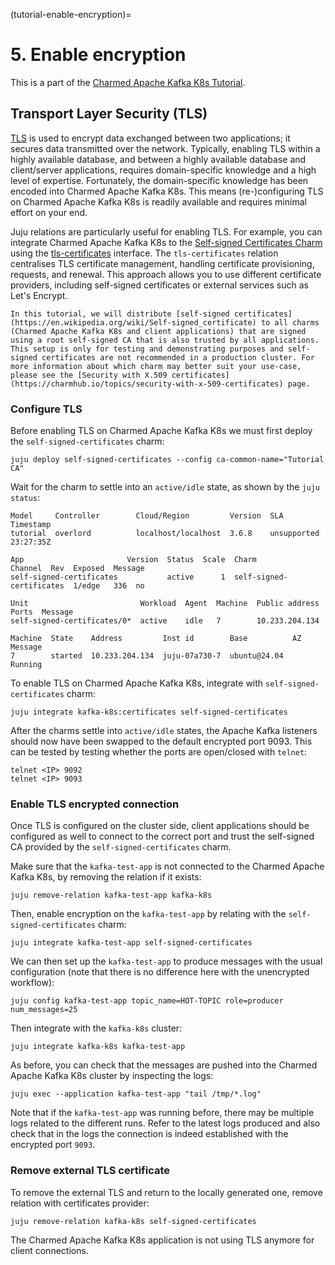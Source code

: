 (tutorial-enable-encryption)=
# 5. Enable encryption

This is a part of the [Charmed Apache Kafka K8s Tutorial](index.md).

## Transport Layer Security (TLS)

[TLS](https://en.wikipedia.org/wiki/Transport_Layer_Security) is used to encrypt data exchanged between two applications; it secures data transmitted over the network. Typically, enabling TLS within a highly available database, and between a highly available database and client/server applications, requires domain-specific knowledge and a high level of expertise. Fortunately, the domain-specific knowledge has been encoded into Charmed Apache Kafka K8s. This means (re-)configuring TLS on Charmed Apache Kafka K8s is readily available and requires minimal effort on your end.

Juju relations are particularly useful for enabling TLS.
For example, you can integrate Charmed Apache Kafka K8s to the
[Self-signed Certificates Charm](https://charmhub.io/self-signed-certificates)
using the [tls-certificates](https://charmhub.io/integrations/tls-certificates) interface. 
The `tls-certificates` relation centralises TLS certificate management, handling certificate provisioning, requests, and renewal. This approach allows you to use different certificate providers, including self-signed certificates or external services such as Let's Encrypt.

```{note}
In this tutorial, we will distribute [self-signed certificates](https://en.wikipedia.org/wiki/Self-signed_certificate) to all charms (Charmed Apache Kafka K8s and client applications) that are signed using a root self-signed CA that is also trusted by all applications. 
This setup is only for testing and demonstrating purposes and self-signed certificates are not recommended in a production cluster. For more information about which charm may better suit your use-case, please see the [Security with X.509 certificates](https://charmhub.io/topics/security-with-x-509-certificates) page.
```

### Configure TLS

Before enabling TLS on Charmed Apache Kafka K8s we must first deploy the `self-signed-certificates` charm:

```shell
juju deploy self-signed-certificates --config ca-common-name="Tutorial CA"
```

Wait for the charm to settle into an `active/idle` state, as shown by the `juju status`:

```shell
Model     Controller        Cloud/Region         Version  SLA          Timestamp
tutorial  overlord          localhost/localhost  3.6.8    unsupported  23:27:35Z

App                       Version  Status  Scale  Charm                     Channel  Rev  Exposed  Message
self-signed-certificates           active      1  self-signed-certificates  1/edge   336  no       

Unit                         Workload  Agent  Machine  Public address  Ports  Message
self-signed-certificates/0*  active    idle   7        10.233.204.134         

Machine  State    Address         Inst id        Base          AZ  Message
7        started  10.233.204.134  juju-07a730-7  ubuntu@24.04      Running
```

To enable TLS on Charmed Apache Kafka K8s, integrate with `self-signed-certificates` charm:

```shell
juju integrate kafka-k8s:certificates self-signed-certificates
```

After the charms settle into `active/idle` states, the Apache Kafka listeners should now have been swapped to the 
default encrypted port 9093. This can be tested by testing whether the ports are open/closed with `telnet`:

```shell
telnet <IP> 9092 
telnet <IP> 9093
```

### Enable TLS encrypted connection

Once TLS is configured on the cluster side, client applications should be configured as well to connect to
the correct port and trust the self-signed CA provided by the `self-signed-certificates` charm. 

Make sure that the `kafka-test-app` is not connected to the Charmed Apache Kafka K8s, by removing the relation if it exists:

```shell
juju remove-relation kafka-test-app kafka-k8s
```

Then, enable encryption on the `kafka-test-app` by relating with the `self-signed-certificates` charm:

```shell
juju integrate kafka-test-app self-signed-certificates
```

We can then set up the `kafka-test-app` to produce messages with the usual configuration (note that there is no difference 
here with the unencrypted workflow):

```shell
juju config kafka-test-app topic_name=HOT-TOPIC role=producer num_messages=25
```

Then integrate with the `kafka-k8s` cluster:

```shell
juju integrate kafka-k8s kafka-test-app
```

As before, you can check that the messages are pushed into the Charmed Apache Kafka K8s cluster by inspecting the logs:

```shell
juju exec --application kafka-test-app "tail /tmp/*.log"
```

Note that if the `kafka-test-app` was running before, there may be multiple logs related to the different
runs. Refer to the latest logs produced and also check that in the logs the connection is indeed established
with the encrypted port `9093`.

### Remove external TLS certificate

To remove the external TLS and return to the locally generated one, remove relation with certificates provider:

```shell
juju remove-relation kafka-k8s self-signed-certificates
```

The Charmed Apache Kafka K8s application is not using TLS anymore for client connections.

